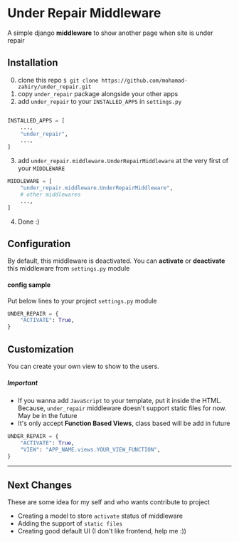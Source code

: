 # Under Repair Middleware

A simple django **middleware** to show another page when site is under repair

## Installation

0. clone this repo `$ git clone https://github.com/mohamad-zahiry/under_repair.git`
1. copy `under_repair` package alongside your other apps
2. add `under_repair` to your `INSTALLED_APPS` in `settings.py`

```python

INSTALLED_APPS = [
    ...,
    "under_repair",
    ...,
]

```

3. add `under_repair.middleware.UnderRepairMiddleware` at the very first of your `MIDDLEWARE`

```python
MIDDLEWARE = [
    "under_repair.middleware.UnderRepairMiddleware",
    # other middlewares
    ...,
]

```

4. Done :)

## Configuration

By default, this middleware is deactivated. You can **activate** or **deactivate** this middleware from `settings.py` module

#### config sample

Put below lines to your project `settings.py` module

```python
UNDER_REPAIR = {
    "ACTIVATE": True,
}

```

## Customization

You can create your own view to show to the users.

##### Important

- If you wanna add `JavaScript` to your template, put it inside the HTML. Because, `under_repair` middleware doesn't support static files for now. May be in the future
- It's only accept **Function Based Views**, class based will be add in future

```python
UNDER_REPAIR = {
    "ACTIVATE": True,
    "VIEW": "APP_NAME.views.YOUR_VIEW_FUNCTION",
}

```

---

## Next Changes

These are some idea for my self and who wants contribute to project

- Creating a model to store `activate` status of middleware
- Adding the support of `static files`
- Creating good default UI (I don't like frontend, help me :))
